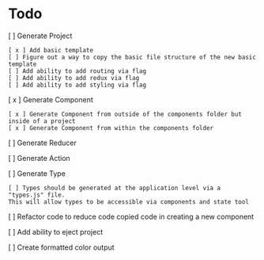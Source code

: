 # Todo
[ ] Generate Project

	[ x ] Add basic template
	[ ] Figure out a way to copy the basic file structure of the new basic template
	[ ] Add ability to add routing via flag
	[ ] Add ability to add redux via flag
	[ ] Add ability to add styling via flag

[ x ] Generate Component

	[ x ] Generate Component from outside of the components folder but inside of a project
	[ x ] Generate Component from within the components folder

[ ] Generate Reducer

[ ] Generate Action

[ ] Generate Type

	[ ] Types should be generated at the application level via a "types.js" file. 
	This will allow types to be accessible via components and state tool

[ ] Refactor code to reduce code copied code in creating a new component

[ ] Add ability to eject project

[ ] Create formatted color output